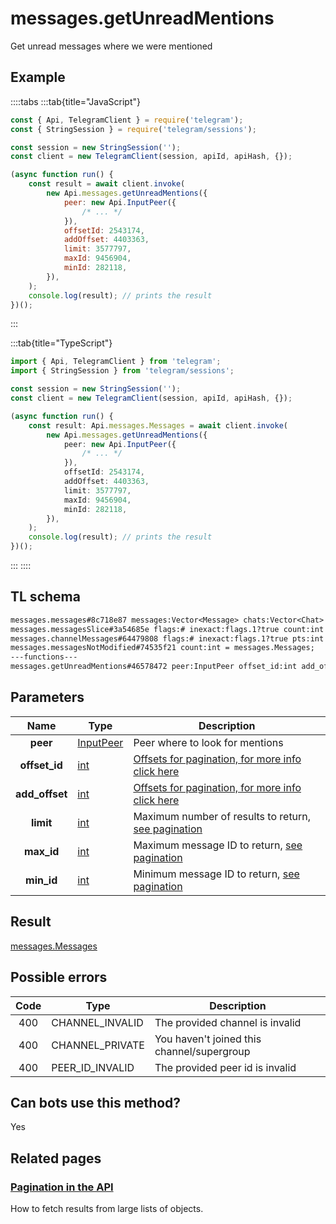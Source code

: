 # messages.getUnreadMentions

Get unread messages where we were mentioned

## Example

::::tabs
:::tab{title="JavaScript"}

```js
const { Api, TelegramClient } = require('telegram');
const { StringSession } = require('telegram/sessions');

const session = new StringSession('');
const client = new TelegramClient(session, apiId, apiHash, {});

(async function run() {
    const result = await client.invoke(
        new Api.messages.getUnreadMentions({
            peer: new Api.InputPeer({
                /* ... */
            }),
            offsetId: 2543174,
            addOffset: 4403363,
            limit: 3577797,
            maxId: 9456904,
            minId: 282118,
        }),
    );
    console.log(result); // prints the result
})();
```

:::

:::tab{title="TypeScript"}

```ts
import { Api, TelegramClient } from 'telegram';
import { StringSession } from 'telegram/sessions';

const session = new StringSession('');
const client = new TelegramClient(session, apiId, apiHash, {});

(async function run() {
    const result: Api.messages.Messages = await client.invoke(
        new Api.messages.getUnreadMentions({
            peer: new Api.InputPeer({
                /* ... */
            }),
            offsetId: 2543174,
            addOffset: 4403363,
            limit: 3577797,
            maxId: 9456904,
            minId: 282118,
        }),
    );
    console.log(result); // prints the result
})();
```

:::
::::

## TL schema

```txt
messages.messages#8c718e87 messages:Vector<Message> chats:Vector<Chat> users:Vector<User> = messages.Messages;
messages.messagesSlice#3a54685e flags:# inexact:flags.1?true count:int next_rate:flags.0?int offset_id_offset:flags.2?int messages:Vector<Message> chats:Vector<Chat> users:Vector<User> = messages.Messages;
messages.channelMessages#64479808 flags:# inexact:flags.1?true pts:int count:int offset_id_offset:flags.2?int messages:Vector<Message> chats:Vector<Chat> users:Vector<User> = messages.Messages;
messages.messagesNotModified#74535f21 count:int = messages.Messages;
---functions---
messages.getUnreadMentions#46578472 peer:InputPeer offset_id:int add_offset:int limit:int max_id:int min_id:int = messages.Messages;
```

## Parameters

|      Name      | Type                                                  | Description                                                                                  |
| :------------: | ----------------------------------------------------- | -------------------------------------------------------------------------------------------- |
|    **peer**    | [InputPeer](https://core.telegram.org/type/InputPeer) | Peer where to look for mentions                                                              |
| **offset_id**  | [int](https://core.telegram.org/type/int)             | [Offsets for pagination, for more info click here](https://core.telegram.org/api/offsets)    |
| **add_offset** | [int](https://core.telegram.org/type/int)             | [Offsets for pagination, for more info click here](https://core.telegram.org/api/offsets)    |
|   **limit**    | [int](https://core.telegram.org/type/int)             | Maximum number of results to return, [see pagination](https://core.telegram.org/api/offsets) |
|   **max_id**   | [int](https://core.telegram.org/type/int)             | Maximum message ID to return, [see pagination](https://core.telegram.org/api/offsets)        |
|   **min_id**   | [int](https://core.telegram.org/type/int)             | Minimum message ID to return, [see pagination](https://core.telegram.org/api/offsets)        |

## Result

[messages.Messages](https://core.telegram.org/type/messages.Messages)

## Possible errors

| Code | Type            | Description                                |
| :--: | --------------- | ------------------------------------------ |
| 400  | CHANNEL_INVALID | The provided channel is invalid            |
| 400  | CHANNEL_PRIVATE | You haven't joined this channel/supergroup |
| 400  | PEER_ID_INVALID | The provided peer id is invalid            |

## Can bots use this method?

Yes

## Related pages

### [Pagination in the API](https://core.telegram.org/api/offsets)

How to fetch results from large lists of objects.
